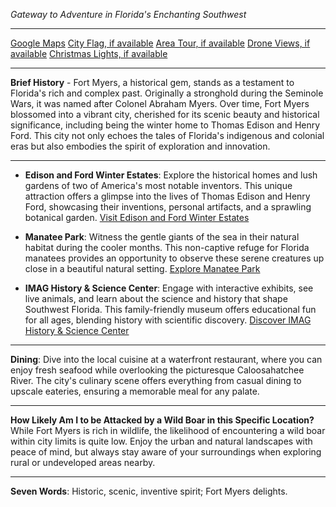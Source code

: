 *Gateway to Adventure in Florida's Enchanting Southwest*

---

[Google Maps](https://www.google.com/maps/place/Fort+Myers,+FL/data=!3m1!1e3)
[City Flag, if available](https://www.google.com/search?tbm=isch&q=Fort+Myers+FL+Flag+Picture)
[Area Tour, if available](https://www.youtube.com/results?search_query=Fort+Myers+FL+4k+tour)
[Drone Views, if available](https://www.youtube.com/results?search_query=Fort+Myers+FL+4k+drone)
[Christmas Lights, if available](https://www.youtube.com/results?search_query=Fort+Myers+FL+christmas+lights)

---

**Brief History** - Fort Myers, a historical gem, stands as a testament to Florida's rich and complex past. Originally a stronghold during the Seminole Wars, it was named after Colonel Abraham Myers. Over time, Fort Myers blossomed into a vibrant city, cherished for its scenic beauty and historical significance, including being the winter home to Thomas Edison and Henry Ford. This city not only echoes the tales of Florida's indigenous and colonial eras but also embodies the spirit of exploration and innovation.

---

- **Edison and Ford Winter Estates**: Explore the historical homes and lush gardens of two of America's most notable inventors. This unique attraction offers a glimpse into the lives of Thomas Edison and Henry Ford, showcasing their inventions, personal artifacts, and a sprawling botanical garden.
  [Visit Edison and Ford Winter Estates](https://www.youtube.com/results?search_query=Fort+Myers+Edison+and+Ford+Winter+Estates)

- **Manatee Park**: Witness the gentle giants of the sea in their natural habitat during the cooler months. This non-captive refuge for Florida manatees provides an opportunity to observe these serene creatures up close in a beautiful natural setting.
  [Explore Manatee Park](https://www.youtube.com/results?search_query=Fort+Myers+Manatee+Park)

- **IMAG History & Science Center**: Engage with interactive exhibits, see live animals, and learn about the science and history that shape Southwest Florida. This family-friendly museum offers educational fun for all ages, blending history with scientific discovery.
  [Discover IMAG History & Science Center](https://www.youtube.com/results?search_query=Fort+Myers+IMAG+History+&+Science+Center)

---

**Dining**: Dive into the local cuisine at a waterfront restaurant, where you can enjoy fresh seafood while overlooking the picturesque Caloosahatchee River. The city's culinary scene offers everything from casual dining to upscale eateries, ensuring a memorable meal for any palate.

---

**How Likely Am I to be Attacked by a Wild Boar in this Specific Location?** While Fort Myers is rich in wildlife, the likelihood of encountering a wild boar within city limits is quite low. Enjoy the urban and natural landscapes with peace of mind, but always stay aware of your surroundings when exploring rural or undeveloped areas nearby.

---

**Seven Words**: Historic, scenic, inventive spirit; Fort Myers delights.